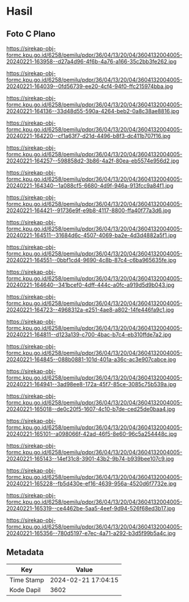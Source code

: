 # Hasil

## Foto C Plano

https://sirekap-obj-formc.kpu.go.id/6258/pemilu/pdpr/36/04/13/20/04/3604132004005-20240221-163958--d27a4d96-4f6b-4a76-a166-35c2bb3fe262.jpg

https://sirekap-obj-formc.kpu.go.id/6258/pemilu/pdpr/36/04/13/20/04/3604132004005-20240221-164039--0fd56739-ee20-4cf4-94f0-ffc215974bba.jpg

https://sirekap-obj-formc.kpu.go.id/6258/pemilu/pdpr/36/04/13/20/04/3604132004005-20240221-164136--33d48d55-590a-4264-beb2-0a8c38ae8816.jpg

https://sirekap-obj-formc.kpu.go.id/6258/pemilu/pdpr/36/04/13/20/04/3604132004005-20240221-164220--cf1a63f7-d21d-4496-b8f3-dc411b707f16.jpg

https://sirekap-obj-formc.kpu.go.id/6258/pemilu/pdpr/36/04/13/20/04/3604132004005-20240221-164257--598858d2-3b86-4a2f-80ea-eb5574e956d2.jpg

https://sirekap-obj-formc.kpu.go.id/6258/pemilu/pdpr/36/04/13/20/04/3604132004005-20240221-164340--1a088cf5-6680-4d9f-946a-913fcc9a84f1.jpg

https://sirekap-obj-formc.kpu.go.id/6258/pemilu/pdpr/36/04/13/20/04/3604132004005-20240221-164421--91736e9f-e9b8-4117-8800-ffa40f77a3d6.jpg

https://sirekap-obj-formc.kpu.go.id/6258/pemilu/pdpr/36/04/13/20/04/3604132004005-20240221-164511--31684d6c-4507-4069-ba2e-4d3d4882a5f1.jpg

https://sirekap-obj-formc.kpu.go.id/6258/pemilu/pdpr/36/04/13/20/04/3604132004005-20240221-164551--0bbf1cd4-9690-4c8b-87c4-c6ba965635fe.jpg

https://sirekap-obj-formc.kpu.go.id/6258/pemilu/pdpr/36/04/13/20/04/3604132004005-20240221-164640--341bcef0-4dff-444c-a0fc-a919d5d9b043.jpg

https://sirekap-obj-formc.kpu.go.id/6258/pemilu/pdpr/36/04/13/20/04/3604132004005-20240221-164723--4968312a-e251-4ae8-a802-14fe446fa9c1.jpg

https://sirekap-obj-formc.kpu.go.id/6258/pemilu/pdpr/36/04/13/20/04/3604132004005-20240221-164811--d123a139-c700-4bac-b7c4-eb310ffde7a2.jpg

https://sirekap-obj-formc.kpu.go.id/6258/pemilu/pdpr/36/04/13/20/04/3604132004005-20240221-164845--088b0881-101d-401a-a36c-ac3e907cabce.jpg

https://sirekap-obj-formc.kpu.go.id/6258/pemilu/pdpr/36/04/13/20/04/3604132004005-20240221-164941--3ad98ee8-172a-45f7-85ce-3085c75b539a.jpg

https://sirekap-obj-formc.kpu.go.id/6258/pemilu/pdpr/36/04/13/20/04/3604132004005-20240221-165018--de0c20f5-1607-4c10-b7de-ced25de0baa4.jpg

https://sirekap-obj-formc.kpu.go.id/6258/pemilu/pdpr/36/04/13/20/04/3604132004005-20240221-165101--a098066f-42ad-46f5-8e60-96c5a254448c.jpg

https://sirekap-obj-formc.kpu.go.id/6258/pemilu/pdpr/36/04/13/20/04/3604132004005-20240221-165143--14ef31c8-3901-43b2-9b74-b939bee107c9.jpg

https://sirekap-obj-formc.kpu.go.id/6258/pemilu/pdpr/36/04/13/20/04/3604132004005-20240221-165228--fb5d430e-ef16-4639-956a-4520d6f7732e.jpg

https://sirekap-obj-formc.kpu.go.id/6258/pemilu/pdpr/36/04/13/20/04/3604132004005-20240221-165319--ce4462be-5aa5-4eef-9d94-526f68ed3b17.jpg

https://sirekap-obj-formc.kpu.go.id/6258/pemilu/pdpr/36/04/13/20/04/3604132004005-20240221-165356--780d5197-e7ec-4a71-a292-b3d5f99b5a4c.jpg


## Metadata

| Key        | Value               |
| ---------- | ------------------- |
| Time Stamp | 2024-02-21 17:04:15 |
| Kode Dapil | 3602                |



